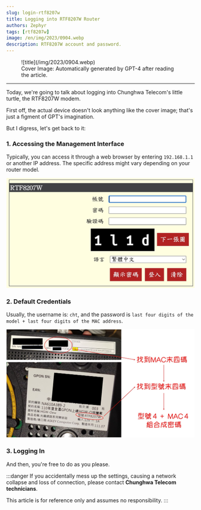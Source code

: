 ```yaml
---
slug: login-rtf8207w
title: Logging into RTF8207W Router
authors: Zephyr
tags: [rtf8207w]
image: /en/img/2023/0904.webp
description: RTF8207W account and password.
---
```


<figure>
![title](/img/2023/0904.webp)
<figcaption>Cover Image: Automatically generated by GPT-4 after reading the article.</figcaption>
</figure>

---

Today, we're going to talk about logging into Chunghwa Telecom's little turtle, the RTF8207W modem.

<!-- truncate -->

First off, the actual device doesn't look anything like the cover image; that's just a figment of GPT's imagination.

But I digress, let's get back to it:

### 1. Accessing the Management Interface

Typically, you can access it through a web browser by entering `192.168.1.1` or another IP address. The specific address might vary depending on your router model.

![login-rtf8207w](./img/RTF8207W-login.jpg)

### 2. Default Credentials

Usually, the username is: `cht`, and the password is `last four digits of the model + last four digits of the MAC address`.

![password](./img/RTF8207W.jpg)

### 3. Logging In

And then, you're free to do as you please.

:::danger
If you accidentally mess up the settings, causing a network collapse and loss of connection, please contact **Chunghwa Telecom technicians**.

This article is for reference only and assumes no responsibility.
:::
